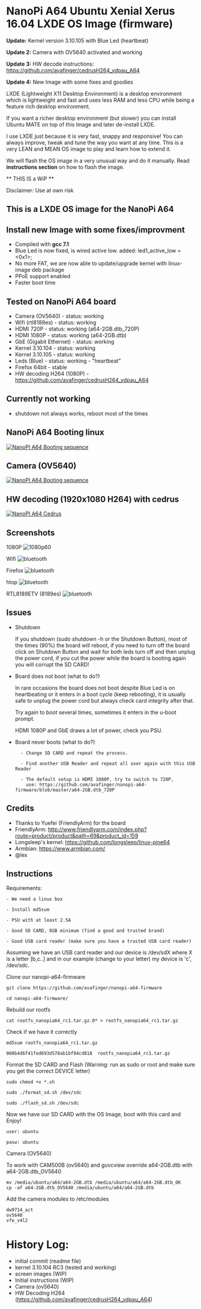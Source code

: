 NanoPi A64 Ubuntu Xenial Xerus 16.04 LXDE OS Image (firmware)
=============================================================

**Update:** Kernel version 3.10.105 with Blue Led (heartbeat)

**Update 2:** Camera with OV5640 activated and working

**Update 3:** HW decode instructions: https://github.com/avafinger/cedrusH264_vdpau_A64

**Update 4:** New Image with some fixes and goodies


LXDE (Lightweight X11 Desktop Environment) is a desktop environment which is lightweight 
and fast and uses less RAM and less CPU while being a feature rich desktop environment.

If you want a richer desktop environment (but slower) you can install 
Ubuntu MATE on top of this Image and later de-install LXDE.

I use LXDE just because it is very fast, snappy  and responsive!
You can always improve, tweak and tune the way you want at any time.
This is a very LEAN and MEAN OS image to play and learn how to extend it.

We will flash the OS image in a very unusual way and do it manually.
Read **instructions section** on how to flash the image.


** THIS IS a WiP **

Disclaimer: Use at own risk

This is a LXDE OS image for the NanoPi A64
------------------------------------------

## Install new Image with some fixes/improvment

- Compiled with **gcc 7.1**
- Blue Led is now fixed, is wired active low.
  added: led1_active_low = <0x1>;
- No more FAT, we are now able to update/upgrade kernel with linux-image deb package
- PPoE support enabled
- Faster boot time


## Tested on NanoPi A64 board

- Camera (OV5640) - status: working
- Wifi (rtl8189es) - status: working
- HDMI 720P - status: working (a64-2GB.dtb_720P)
- HDMI 1080P - status: working (a64-2GB.dtb)
- GbE (Gigabit Ethernet) - status: working
- Kernel 3.10.104 - status: working
- Kernel 3.10.105 - status: working
- Leds (Blue) - status: working - "heartbeat"
- Firefox 64bit - stable
- HW decoding H264 (1080P)  - https://github.com/avafinger/cedrusH264_vdpau_A64

## Currently not working

- shutdown not always works, reboot most of the times

## NanoPi A64 Booting linux

[![NanoPI A64 Booting sequence](https://github.com/avafinger/nanopi-a64-firmware/raw/master/img/0.jpg)](https://youtu.be/0j9BPUnExdA)


## Camera (OV5640)
[![NanoPI A64 Booting sequence](https://github.com/avafinger/nanopi-a64-firmware/raw/master/img/camera.jpg)](https://youtu.be/UCD8cfAEmRE)


## HW decoding (1920x1080 H264) with cedrus
[![NanoPI A64 Cedrus](https://github.com/avafinger/nanopi-a64-firmware/raw/master/img/1920x1080.jpg)](https://youtu.be/mXMOh9ShDDc)


Screenshots
-----------

1080P
![1080p60](https://github.com/avafinger/nanopi-a64-firmware/raw/master/img/1080p.png)

Wifi
![bluetooth](https://github.com/avafinger/nanopi-a64-firmware/raw/master/img/wifi.png)

Firefox
![bluetooth](https://github.com/avafinger/nanopi-a64-firmware/raw/master/img/firefox.png)

htop
![bluetooth](https://github.com/avafinger/nanopi-a64-firmware/raw/master/img/htop.png)

RTL8189ETV (8189es)
![bluetooth](https://github.com/avafinger/nanopi-a64-firmware/raw/master/img/rtl8189es.png)

Issues
------

- Shutdown


	If you shutdown (sudo shutdown -h or the Shutdown Button), most of the times (90%)
	the board will reboot, if you need to turn off the board click on Shutdown Button
	and wait for both leds turn off and then unplug the power cord, if you cut the power
	while the board is booting again you will corrupt the SD CARD!



- Board does not boot (what to do?)


	In rare occasions the board does not boot despite Blue Led is on heartbeating or
	it enters in a boot cycle (keep rebooting), it is usually safe to unplug 
	the power cord but always check card integrity after that.
 
    

	Try again to boot several times, sometimes it enters in the u-boot prompt.

	
	HDMI 1080P and GbE draws a lot of power, check you PSU.
	

   
- Board never boots (what to do?)
  
		- Change SD CARD and repeat the process.
     
		- Find another USB Reader and repeat all over again with this USB Reader

		- The default setup is HDMI 1080P, try to switch to 720P,
		  use: https://github.com/avafinger/nanopi-a64-firmware/blob/master/a64-2GB.dtb_720P

Credits
-------

- Thanks to Yuefei (FriendlyArm) for the board
- FriendlyArm: http://www.friendlyarm.com/index.php?route=product/product&path=69&product_id=159
- Longsleep's kernel: https://github.com/longsleep/linux-pine64
- Armbian: https://www.armbian.com/
- @lex


Instructions
------------

Requirements:

	- We need a linux box
	
	- Install md5sum
	
	- PSU with at least 2.5A
	
	- Good SD CARD, 8GB minimum (find a good and trusted brand)
	
	- Good USB card reader (make sure you have a trusted USB card reader)


Assuming we have an USB card reader and our device is /dev/sdX where X is a letter [b,c..]
and in our example (change to your letter) my device is 'c', /dev/sdc.

Clone our nanopi-a64-firmware


	git clone https://github.com/avafinger/nanopi-a64-firmware

	cd nanopi-a64-firmware/



Rebuild our rootfs


	cat rootfs_nanopia64_rc1.tar.gz.0* > rootfs_nanopia64_rc1.tar.gz



Check if we have it correctly


	md5sum rootfs_nanopia64_rc1.tar.gz

	060b4d6f41fed693d578ab1bf94cd818  rootfs_nanopia64_rc1.tar.gz
	


Format the SD CARD and Flash (Warning: run as sudo or root and make sure you get the correct DEVICE letter)


	sudo chmod +x *.sh

	sudo ./format_sd.sh /dev/sdc

	sudo ./flash_sd.sh /dev/sdc



Now we have our SD CARD with the OS Image, boot with this card and Enjoy!


	user: ubuntu

	pasw: ubuntu


Camera (OV5640)

To work with CAM500B (ov5640) and guvcview override
a64-2GB.dtb with a64-2GB.dtb_OV5640


	mv /media/ubuntu/a64/a64-2GB.dtb /media/ubuntu/a64/a64-2GB.dtb_OK
	cp -af a64-2GB.dtb_OV5640 /media/ubuntu/a64/a64-2GB.dtb


Add the camera modules to /etc/modules


	dw9714_act
	ov5640
	vfe_v4l2

	
History Log:
===========
* initial commit (readme file)
* kernel 3.10.104 RC3 (tested and working)
* screen images (WIP)
* Initial instructions (WIP)
* Camera (ov5640)
* HW Decoding H264 (https://github.com/avafinger/cedrusH264_vdpau_A64)